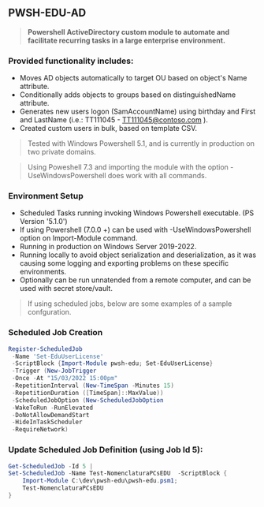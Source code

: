## PWSH-EDU-AD

> **Powershell ActiveDirectory custom module to automate and facilitate recurring tasks in a large enterprise environment.**

### **Provided functionality includes:**
- Moves AD objects automatically to target OU based on object's Name attribute.
- Conditionally adds objects to groups based on distinguishedName attribute.
- Generates new users logon (SamAccountName) using birthday and First and LastName (i.e.: TT111045 - TT111045@contoso.com ).
- Created custom users in bulk, based on template CSV.

> Tested with Windows Powershell 5.1, and is currently in production on two private domains.

> Using Poweshell 7.3 and importing the module with the option -UseWindowsPowershell does work with all commands.

### **Environment Setup**
- Scheduled Tasks running invoking Windows Powershell executable. (PS Version '5.1.0') 
- If using Powershell (7.0.0 +) can be used with -UseWindowsPowershell option on Import-Module command.
- Running in production on Windows Server 2019-2022.
- Running locally to avoid object serialization and deserialization, as it was causing some logging and exporting problems on these specific environments.
- Optionally can be run unnatended from a remote computer, and can be used with secret store/vault.


> If using scheduled jobs, below are some examples of a sample confguration.

### **Scheduled Job Creation**

```powershell
Register-ScheduledJob 
 -Name 'Set-EduUserLicense' 
 -ScriptBlock {Import-Module pwsh-edu; Set-EduUserLicense} 
 -Trigger (New-JobTrigger 
 -Once -At "15/03/2022 15:00pm" 
 -RepetitionInterval (New-TimeSpan -Minutes 15) 
 -RepetitionDuration ([TimeSpan]::MaxValue)) 
 -ScheduledJobOption (New-ScheduledJobOption 
 -WakeToRun -RunElevated 
 -DoNotAllowDemandStart 
 -HideInTaskScheduler 
 -RequireNetwork)
```

### **Update Scheduled Job Definition (using Job Id 5):**
```powershell
Get-ScheduledJob -Id 5 | 
Set-ScheduledJob -Name Test-NomenclaturaPCsEDU  -ScriptBlock {
    Import-Module C:\dev\pwsh-edu\pwsh-edu.psm1;
    Test-NomenclaturaPCsEDU
}
```

